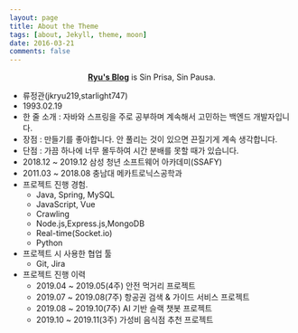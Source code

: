 ```yaml
---
layout: page
title: About the Theme
tags: [about, Jekyll, theme, moon]
date: 2016-03-21
comments: false
---
```


<center><a href="http://jkryu219.github.io"><b>Ryu's Blog</b></a> is Sin Prisa, Sin Pausa.</center>

- 류정관(jkryu219,starlight747)
- 1993.02.19
- 한 줄 소개 : 자바와 스프링을 주로 공부하며 계속해서 고민하는 백엔드 개발자입니다.
- 장점 : 만들기를 좋아합니다. 안 풀리는 것이 있으면 끈질기게 계속 생각합니다.
- 단점 : 가끔 하나에 너무 몰두하여 시간 분배를 못할 때가 있습니다.
- 2018.12 ~ 2019.12 삼성 청년 소프트웨어 아카데미(SSAFY)
- 2011.03 ~ 2018.08 충남대 메카트로닉스공학과
- 프로젝트 진행 경험.
  - Java, Spring, MySQL
  - JavaScript, Vue
  - Crawling
  - Node.js,Express.js,MongoDB
  - Real-time(Socket.io)
  - Python
- 프로젝트 시 사용한 협업 툴
  - Git, Jira
- 프로젝트 진행 이력
  - 2019.04 ~ 2019.05(4주) 안전 먹거리 프로젝트
  - 2019.07 ~ 2019.08(7주) 항공권 검색 & 가이드 서비스 프로젝트
  - 2019.08 ~ 2019.10(7주) AI 기반 슬랙 챗봇 프로젝트
  - 2019.10 ~ 2019.11(3주) 가성비 음식점 추천 프로젝트
